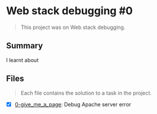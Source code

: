 # Web stack debugging #0

> This project was on Web stack debugging.

## Summary

I learnt about 

## Files

> Each file contains the solution to a task in the project.

- [x] [0-give_me_a_page](https://github.com/Ebube-Ochemba/alx-system_engineering-devops/blob/master/0x0D-web_stack_debugging_0/0-give_me_a_page): Debug Apache server error
